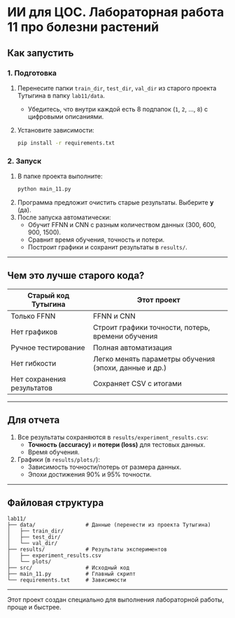# **ИИ для ЦОС. Лабораторная работа 11 про болезни растений**
## **Как запустить**

### **1. Подготовка**
1. Перенесите папки `train_dir`, `test_dir`, `val_dir` из старого проекта Тутыгина в папку `lab11/data`. 
   - Убедитесь, что внутри каждой есть 8 подпапок (`1`, `2`, ..., `8`) с цифровыми описаниями.
   
2. Установите зависимости:
   ```bash
   pip install -r requirements.txt
   ```

### **2. Запуск**
1. В папке проекта выполните:
   ```bash
   python main_11.py
   ```
2. Программа предложит очистить старые результаты. Выберите **y** (да).
3. После запуска автоматически:
   - Обучит FFNN и CNN с разным количеством данных (300, 600, 900, 1500).
   - Сравнит время обучения, точность и потери.
   - Построит графики и сохранит результаты в `results/`.

---

## **Чем это лучше старого кода?**

| **Старый код Тутыгина** | **Этот проект** |
|--------------------------|-----------------|
| Только FFNN              | FFNN и CNN      |
| Нет графиков             | Строит графики точности, потерь, времени обучения |
| Ручное тестирование      | Полная автоматизация |
| Нет гибкости             | Легко менять параметры обучения (эпохи, данные и др.) |
| Нет сохранения результатов | Сохраняет CSV с итогами |

---

## **Для отчета**
1. Все результаты сохраняются в `results/experiment_results.csv`:
   - **Точность (accuracy)** и **потери (loss)** для тестовых данных.
   - Время обучения.
2. Графики (в `results/plots/`):
   - Зависимость точности/потерь от размера данных.
   - Эпохи достижения 90% и 95% точности.

---

## **Файловая структура**

```
lab11/
├── data/                # Данные (перенести из проекта Тутыгина)
│   ├── train_dir/
│   ├── test_dir/
│   └── val_dir/
├── results/             # Результаты экспериментов
│   ├── experiment_results.csv
│   └── plots/
├── src/                 # Исходный код
├── main_11.py           # Главный скрипт
└── requirements.txt     # Зависимости
```

---

Этот проект создан специально для выполнения лабораторной работы, проще и быстрее.